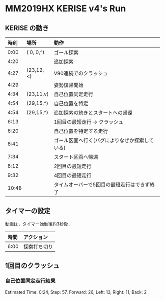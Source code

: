 # MM2019HX KERISE v4's Run

## KERISE の動き

| 時刻  | 場所      | 動作                                           |
| :---- | :-------- | :--------------------------------------------- |
| 0:00  | ( 0, 0,^) | ゴール探索                                     |
| 4:20  |           | 追加探索                                       |
| 4:27  | (23,12,<) | V90連続でのクラッシュ                          |
| 4:29  |           | 姿勢復帰開始                                   |
| 4:34  | (23,11,v) | 自己位置同定走行                               |
| 4:54  | (29,15,^) | 自己位置を特定                                 |
| 4:54  | (29,15,^) | 追加探索の続きとスタートへの帰還               |
| 6:13  |           | 1回目の最短走行 → クラッシュ                   |
| 6:20  |           | 自己位置を特定する走行                         |
| 6:41  |           | ゴール区画へ行く(バグによりなぜか探索している) |
| 7:34  |           | スタート区画へ帰還                             |
| 8:12  |           | 2回目の最短走行                                |
| 9:32  |           | 4回目の最短走行                                |
| 10:48 |           | タイムオーバーで5回目の最短走行はできず終了    |

## タイマーの設定

動画は，タイマー始動後約3秒後．

| 時間 | アクション   |
| :--- | :----------- |
| 6:00 | 探索打ち切り |

## 1回目のクラッシュ

### 自己位置同定走行結果

Estimated Time:  0:24, Step:   57, Forward:  26, Left:  13, Right:  11, Back:   2
